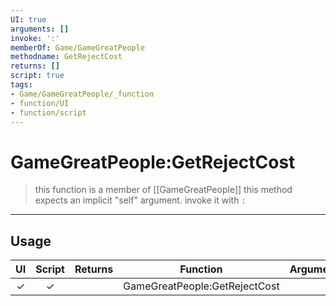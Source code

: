```yaml
---
UI: true
arguments: []
invoke: ':'
memberOf: Game/GameGreatPeople
methodname: GetRejectCost
returns: []
script: true
tags:
- Game/GameGreatPeople/_function
- function/UI
- function/script
---
```

# GameGreatPeople:GetRejectCost
> this function is a member of [[GameGreatPeople]]
> this method expects an implicit "self" argument. invoke it with `:`
-----
## Usage
|  UI | Script | Returns | Function | Arguments |
|:---:|:------:|-------:|:--------:|:---------|
|✓|✓||GameGreatPeople:GetRejectCost||

